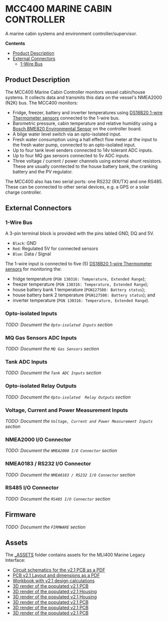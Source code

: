 # MCC400 MARINE CABIN CONTROLLER

A marine cabin systems and environment controller/supervisor.

**Contents**
- [Product Description](#product-description)
- [External Connectors](#external-connectors)
  - [1-Wire Bus](#1-wire-bus)


## Product Description

The MCC400 Marine Cabin Controller monitors vessel cabin/house systems. It collects data and transmits this data on the vessel's NMEA2000 (N2K) bus. The MCC400 monitors:
* Fridge, freezer, battery and inverter temperatures using [DS18B20 1-wire Thermometer sensors](https://www.analog.com/media/en/technical-documentation/data-sheets/ds18b20.pdf) connected to the 1-wire bus.
* Barometric pressure, cabin temperature and relative humidity using a [Bosch BME820 Environmental Sensor](https://www.bosch-sensortec.com/products/environmental-sensors/humidity-sensors-bme280/) on the controller board.
* A bilge water level switch via an opto-isolated input.
* Fresh water consumption using a hall effect flow meter at the input to the fresh water pump, connected to an opto-isolated input.
* Up to four tank level senders connected to 14v tolerant ADC inputs.
* Up to four MQ gas sensors connected to 5v ADC inputs.
* Three voltage / current / power channels using external shunt resistors. These are usually conntected to the house battery bank, the cranking battery and the PV regulator.

The MCC400 also has two serial ports: one RS232 (RX/TX) and one RS485. These can be connected to other serial devices, e.g. a GPS or a solar charge controller.

## External Connectors

### 1-Wire Bus

A 3-pin terminal block is provided with the pins labled GND, DQ and 5V. 

* `Black`: GND
* `Red`: Regulated 5V for connected sensors
* `Blue`: Data / Signal

The 1-wire input is connected to five (5) [DS18B20 1-wire Thermometer sensors](https://github.com/GM-Consult-IOT/libraries/blob/main/datasheets/ds18b20_1_wire_thermometer.pdf) for monitoring the: 
*   fridge temperature (`PGN 130316: Temperature, Extended Range`);
*   freezer temperature (`PGN 130316: Temperature, Extended Range`);
*   house battery bank 1 temperature (`PGN127508: Battery status`);
*   house battery bank 2 temperature (`PGN127508: Battery status`); and 
*   inverter temperature (`PGN 130316: Temperature, Extended Range`).
   
### Opto-isolated Inputs

*TODO: Document the `Opto-isolated Inputs` section*


### MQ Gas Sensors ADC Inputs

*TODO: Document the `MQ Gas Sensors` section*


### Tank ADC Inputs

*TODO: Document the `Tank ADC Inputs` section*


### Opto-isolated Relay Outputs

*TODO: Document the `Opto-isolated  Relay Outputs` section*


### Voltage, Current and Power Measurement Inputs

*TODO: Document the `Voltage, Current and Power Measurement Inputs` section*

### NMEA2000 I/O Connector

*TODO: Document the `NMEA2000 I/O Connector` section*

### NMEA0183 / RS232 I/O Connector

*TODO: Document the `NMEA0183 / RS232 I/O Connector` section*

### RS485 I/O Connector

*TODO: Document the `RS485 I/O Connector` section*

## Firmware

*TODO: Document the `FIRMWARE` section*


## Assets

The [_ASSETS](https://github.com/GM-Consult-IOT/MCC400_Firmware/tree/main/_ASSETS) folder contains assets for the MLI400 Marine Legacy Interface:
*   [Circuit schematics for the v2.1 PCB as a PDF](https://github.com/GM-Consult-IOT/MCC400_Firmware/blob/main/_ASSETS/MC400%20schematic%20v2.1.pdf)
*   [PCB v2.1 Layout and dimensions as a PDF](https://github.com/GM-Consult-IOT/MCC400_Firmware/blob/main/_ASSETS/MC400%20PCB%20v2.1.pdf)
*   [Workbook with  v2.1 design calculations](https://github.com/GM-Consult-IOT/MCC400_Firmware/blob/main/_ASSETS/MCC400_V2.1%20DESIGN_CALCULATIONS.xlsx)
*   [3D render of the populated v2.1 PCB](https://github.com/GM-Consult-IOT/MCC400_Firmware/blob/main/_ASSETS/MCC400_v2.1%20(1).jpg)
*   [3D render of the populated v2.1 Housing](https://github.com/GM-Consult-IOT/MCC400_Firmware/blob/main/_ASSETS/MCC400_v2.1%20HOUSING%203D%20(1).png)   
*   [3D render of the populated v2.1 Housing](https://github.com/GM-Consult-IOT/MCC400_Firmware/blob/main/_ASSETS/MCC400_v2.1%20HOUSING%203D%20(2).png)   
*   [3D render of the populated v2.1 PCB](https://github.com/GM-Consult-IOT/MCC400_Firmware/blob/main/_ASSETS/MCC400_v2.1%20PCB%203D%20(1).png)   
*   [3D render of the populated v2.1 PCB](https://github.com/GM-Consult-IOT/MCC400_Firmware/blob/main/_ASSETS/MCC400_v2.1%20PCB%203D%20(2).png)   
*   [3D render of the populated v2.1 PCB](https://github.com/GM-Consult-IOT/MCC400_Firmware/blob/main/_ASSETS/MCC400_v2.1%20PCB%203D%20(3).png)   

